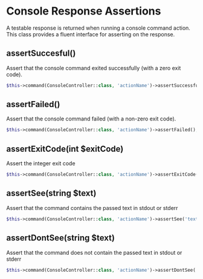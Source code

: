 # Console Response Assertions

A testable response is returned when running a console command action. This class provides a fluent interface for
asserting on the response.

## assertSuccesful()
Assert that the console command exited successfully (with a zero exit code).

```php
$this->command(ConsoleController::class, 'actionName')->assertSuccessful();
```

## assertFailed()
Assert that the console command failed (with a non-zero exit code).

```php
$this->command(ConsoleController::class, 'actionName')->assertFailed();
```

## assertExitCode(int $exitCode)
Assert the integer exit code

```php
$this->command(ConsoleController::class, 'actionName')->assertExitCode(1337);
```

## assertSee(string $text)
Assert that the command contains the passed text in stdout or stderr

```php
$this->command(ConsoleController::class, 'actionName')->assertSee('text output');
```

## assertDontSee(string $text)
Assert that the command does not contain the passed text in stdout or stderr

```php
$this->command(ConsoleController::class, 'actionName')->assertDontSee('text output');
```
